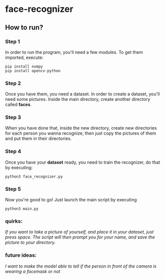 # face-recognizer
## How to run?
### Step 1
In order to run the program, you'll need a few modules. To get them imported, execute:
```
pip install numpy
pip install opencv-python
```
### Step 2
Once you have them, you need a dataset. In order to create a dataset, you'll need some pictures.
Inside the main directory, create another directory called **faces**.    
### Step 3
When you have done that, inside the new directory, create new directories for each person you wanna recognize,
then just copy the pictures of them and put them in their directories.
### Step 4
Once you have your **dataset** ready, you need to train the recognizer, do that by executing:
```
python3 face_recognizer.py
```
### Step 5
Now you're good to go! Just launch the main script by executing 
```
python3 main.py
```
 
### quirks:
_If you want to take a picture of yourself, and place it in your dataset, just press space. The script will then prompt you for your name, and save the picture to your directory._
### future ideas:
_I want to make the model able to tell if the person in front of the camera is wearing a facemask or not_



